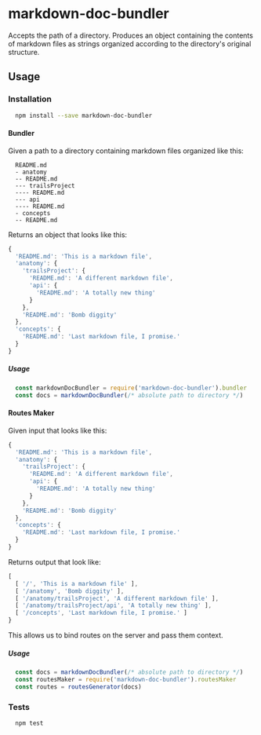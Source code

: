 # markdown-doc-bundler
Accepts the path of a directory. Produces an object containing the contents of
markdown files as strings organized according to the directory's original structure.

## Usage

### Installation
```sh
  npm install --save markdown-doc-bundler
```

#### Bundler

Given a path to a directory containing markdown files organized like this:

```
  README.md
  - anatomy
  -- README.md
  --- trailsProject
  ---- README.md
  --- api
  ---- README.md
  - concepts
  -- README.md
```

Returns an object that looks like this:

```js
{
  'README.md': 'This is a markdown file',
  'anatomy': {
    'trailsProject': {
      'README.md': 'A different markdown file',
      'api': {
        'README.md': 'A totally new thing'
      }
    },
    'README.md': 'Bomb diggity'
  },
  'concepts': {
    'README.md': 'Last markdown file, I promise.'
  }
}
```

##### Usage

```js
  const markdownDocBundler = require('markdown-doc-bundler').bundler
  const docs = markdownDocBundler(/* absolute path to directory */)
```

#### Routes Maker

Given input that looks like this:

```js
{
  'README.md': 'This is a markdown file',
  'anatomy': {
    'trailsProject': {
      'README.md': 'A different markdown file',
      'api': {
        'README.md': 'A totally new thing'
      }
    },
    'README.md': 'Bomb diggity'
  },
  'concepts': {
    'README.md': 'Last markdown file, I promise.'
  }
}
```

Returns output that look like:

```js
[
  [ '/', 'This is a markdown file' ],
  [ '/anatomy', 'Bomb diggity' ],
  [ '/anatomy/trailsProject', 'A different markdown file' ],
  [ '/anatomy/trailsProject/api', 'A totally new thing' ],
  [ '/concepts', 'Last markdown file, I promise.' ]
}
```

This allows us to bind routes on the server and pass them context.

##### Usage

```js
  const docs = markdownDocBundler(/* absolute path to directory */)
  const routesMaker = require('markdown-doc-bundler').routesMaker
  const routes = routesGenerator(docs)
```

### Tests
```sh
  npm test
```
